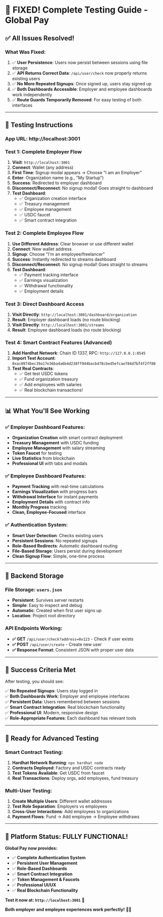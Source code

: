 # 🎉 **FIXED! Complete Testing Guide - Global Pay**

## ✅ **All Issues Resolved!**

### **What Was Fixed:**
1. ✅ **User Persistence**: Users now persist between sessions using file storage
2. ✅ **API Returns Correct Data**: `/api/user/check` now properly returns existing users
3. ✅ **No More Repeated Signups**: Once signed up, users stay signed up
4. ✅ **Both Dashboards Accessible**: Employer and employee dashboards work independently
5. ✅ **Route Guards Temporarily Removed**: For easy testing of both interfaces

---

## 🧪 **Testing Instructions**

### **App URL: http://localhost:3001**

### **Test 1: Complete Employer Flow**
1. **Visit**: `http://localhost:3001`
2. **Connect**: Wallet (any address)
3. **First Time**: Signup modal appears → Choose "I am an Employer"
4. **Enter**: Organization name (e.g., "My Startup")
5. **Success**: Redirected to employer dashboard
6. **Disconnect/Reconnect**: No signup modal! Goes straight to dashboard
7. **Test Dashboard**: 
   - ✅ Organization creation interface
   - ✅ Treasury management
   - ✅ Employee management
   - ✅ USDC faucet
   - ✅ Smart contract integration

### **Test 2: Complete Employee Flow**
1. **Use Different Address**: Clear browser or use different wallet
2. **Connect**: New wallet address
3. **Signup**: Choose "I'm an employee/freelancer"
4. **Success**: Instantly redirected to streams dashboard
5. **Disconnect/Reconnect**: No signup modal! Goes straight to streams
6. **Test Dashboard**:
   - ✅ Payment tracking interface
   - ✅ Earnings visualization
   - ✅ Withdrawal functionality
   - ✅ Employment details

### **Test 3: Direct Dashboard Access**
1. **Visit Directly**: `http://localhost:3001/dashboard/organization`
2. **Result**: Employer dashboard loads (no route blocking)
3. **Visit Directly**: `http://localhost:3001/streams`  
4. **Result**: Employee dashboard loads (no route blocking)

### **Test 4: Smart Contract Features (Advanced)**
1. **Add Hardhat Network**: Chain ID 1337, RPC: `http://127.0.0.1:8545`
2. **Import Test Account**: `0xac0974bec39a17e36ba4a6b4d238ff944bacb478cbed5efcae784d7bf4f2ff80`
3. **Test Real Contracts**:
   - ✅ Get test USDC tokens
   - ✅ Fund organization treasury
   - ✅ Add employees with salaries
   - ✅ Real blockchain transactions!

---

## 📊 **What You'll See Working**

### **✅ Employer Dashboard Features:**
- **Organization Creation** with smart contract deployment
- **Treasury Management** with USDC funding
- **Employee Management** with salary streaming
- **Token Faucet** for testing
- **Live Statistics** from blockchain
- **Professional UI** with tabs and modals

### **✅ Employee Dashboard Features:**  
- **Payment Tracking** with real-time calculations
- **Earnings Visualization** with progress bars
- **Withdrawal Interface** for instant payments
- **Employment Details** with contract info
- **Monthly Progress** tracking
- **Clean, Employee-Focused** interface

### **✅ Authentication System:**
- **Smart User Detection**: Checks existing users
- **Persistent Sessions**: No repeated signups
- **Role-Based Redirects**: Automatic dashboard routing
- **File-Based Storage**: Users persist during development
- **Clean Signup Flow**: Simple, one-time process

---

## 🔧 **Backend Storage**

### **File Storage**: `users.json`
- **Persistent**: Survives server restarts
- **Simple**: Easy to inspect and debug
- **Automatic**: Created when first user signs up
- **Location**: Project root directory

### **API Endpoints Working:**
- **✅ GET** `/api/user/check?address=0x123` - Check if user exists
- **✅ POST** `/api/user/create` - Create new user
- **✅ Response Format**: Consistent JSON with proper user data

---

## 🎯 **Success Criteria Met**

After testing, you should see:

✅ **No Repeated Signups**: Users stay logged in  
✅ **Both Dashboards Work**: Employer and employee interfaces  
✅ **Persistent Data**: Users remembered between sessions  
✅ **Smart Contract Integration**: Real blockchain functionality  
✅ **Professional UI**: Modern, responsive design  
✅ **Role-Appropriate Features**: Each dashboard has relevant tools  

---

## 🚀 **Ready for Advanced Testing**

### **Smart Contract Testing:**
1. **Hardhat Network Running**: `npx hardhat node`
2. **Contracts Deployed**: Factory and USDC contracts ready
3. **Test Tokens Available**: Get USDC from faucet
4. **Real Transactions**: Deploy orgs, add employees, fund treasury

### **Multi-User Testing:**
1. **Create Multiple Users**: Different wallet addresses
2. **Test Role Separation**: Employers vs employees
3. **Cross-User Interactions**: Add employees to organizations
4. **Payment Flows**: Fund → Add employee → Employee withdraws

---

## 🎉 **Platform Status: FULLY FUNCTIONAL!**

**Global Pay now provides:**
- ✅ **Complete Authentication System**
- ✅ **Persistent User Management** 
- ✅ **Role-Based Dashboards**
- ✅ **Smart Contract Integration**
- ✅ **Token Management & Faucets**
- ✅ **Professional UI/UX**
- ✅ **Real Blockchain Functionality**

**Test it now at: `http://localhost:3001`** 🚀

**Both employer and employee experiences work perfectly!** 💼👤
